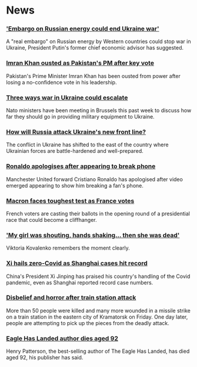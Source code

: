 # News
### ['Embargo on Russian energy could end Ukraine war'](https://www.bbc.com/news/business-61040424)
A "real embargo" on Russian energy by Western countries could stop war in Ukraine, President Putin's former chief economic advisor has suggested.
### [Imran Khan ousted as Pakistan's PM after key vote](https://www.bbc.com/news/world-asia-61055210)
Pakistan's Prime Minister Imran Khan has been ousted from power after losing a no-confidence vote in his leadership.
### [Three ways war in Ukraine could escalate](https://www.bbc.com/news/world-europe-61051307)
Nato ministers have been meeting in Brussels this past week to discuss how far they should go in providing military equipment to Ukraine. 
### [How will Russia attack Ukraine's new front line?](https://www.bbc.com/news/world-europe-61023869)
The conflict in Ukraine has shifted to the east of the country where Ukrainian forces are battle-hardened and well-prepared.
### [Ronaldo apologises after appearing to break phone](https://www.bbc.com/sport/football/61053927)
Manchester United forward Cristiano Ronaldo has apologised after video emerged appearing to show him breaking a fan's phone.
### [Macron faces toughest test as France votes](https://www.bbc.com/news/world-europe-61049717)
French voters are casting their ballots in the opening round of a presidential race that could become a cliffhanger.
### ['My girl was shouting, hands shaking... then she was dead'](https://www.bbc.com/news/world-europe-61038811)
Viktoria Kovalenko remembers the moment clearly. 
### [Xi hails zero-Covid as Shanghai cases hit record](https://www.bbc.com/news/world-asia-china-61043346)
China's President Xi Jinping has praised his country's handling of the Covid pandemic, even as Shanghai reported record case numbers.
### [Disbelief and horror after train station attack](https://www.bbc.com/news/world-europe-61055105)
More than 50 people were killed and many more wounded in a missile strike on a train station in the eastern city of Kramatorsk on Friday. One day later, people are attempting to pick up the pieces from the deadly attack.
### [Eagle Has Landed author dies aged 92](https://www.bbc.com/news/entertainment-arts-61054455)
Henry Patterson, the best-selling author of The Eagle Has Landed, has died aged 92, his publisher has said.
